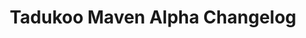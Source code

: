 ---
title: Tadukoo Maven Alpha Changelog
project: TadukooMaven
version_range: Alpha
blurb: Tadukoo Maven's Alpha changelog
changelog:
- version: Alpha v.0.4.2
  blurb: Tadukoo Maven Plugin POM, and Changed Settings
  released: August 31, 2023 7:20 PM
  github: https://github.com/Tadukooverse/TadukooMaven/releases/tag/0.4.2-Alpha
  details: | 
    * TadukooMavenPluginPOM created for Maven Plugins
    * Added Maven Compiler Release setting to TadukooMavenBasePOM - and this is now inherited
    * Updated JaCoCo to 0.8.10
    * Added Directory settings to TadukooMavenBasePOM, so you don't have to specify it for lower POMs
- version: Alpha v.0.4.1
  blurb: Fix for wrong Form GroupID
  released: March 25, 2023 6:25 PM
  github: https://github.com/Tadukooverse/TadukooMaven/releases/tag/0.4.1-Alpha
  details: | 
    * Fixes issue where TadukooMavenFormPOM had the wrong groupID (for the tadukoo.form.groupID property)
- version: Alpha v.0.4
  blurb: Tadukoo Maven JUnit, Form, EngineBase POMs and Test Jars
  released: March 25, 2023 5:45 PM
  github: https://github.com/Tadukooverse/TadukooMaven/releases/tag/0.4-Alpha
  details: |
    * Added TadukooMavenJUnitPOM and made it as the base of most of the other POMs
    * Added TadukooMavenFormPOM (since Tadukoo Form is now a separate project from Tadukoo View)
    * Added TadukooMavenEngineBasePOM as a base pom for Tadukoo Engine
    * Added maven-jar-plugin to TadukooMavenBasePOM to build test jars for projects by default in order to make it easier to reuse testing utils for specific projects 
    (this avoided duplicating code for Tadukoo Form between a JUnit jar and all the other modules)
- version: Alpha v.0.3.1
  blurb: Updated to Java 17, Updated Dependencies, and Tadukoo Maven Program pom
  released: November 19, 2021 9:42 PM
  github: https://github.com/Tadukooverse/TadukooMaven/releases/tag/0.3.1-Alpha
  details: | 
    * Updated to Java 17, updated various dependencies
    * Added Tadukoo Maven Program POM
- version: Alpha v.0.3
  blurb: Added Tadukoo JUnit Dependencies
  released: July 5, 2021 6:04 PM
  github: https://github.com/Tadukooverse/TadukooMaven/releases/tag/0.3-Alpha
  details: | 
    * Now includes Tadukoo JUnit dependencies
- version: Alpha v.0.2
  blurb: Tadukoo Maven Parsing, Web Service, and View poms
  released: May 29, 2021 7:47 PM
  github: https://github.com/Tadukooverse/TadukooMaven/releases/tag/0.2-Alpha
  details: | 
    Tadukoo Maven contains the following modules:
    - TadukooMavenBasePOM - the base pom for all projects
      - TadukooMavenLibraryPOM - a pom for use in Tadukooverse libraries that use Tadukoo Util
      - TadukooMavenParsingPOM - a pom for use in Tadukooverse libraries that use Tadukoo Parsing
      - TadukooMavenWebServicePOM - a pom for use in Tadukooverse libraries that use Tadukoo Web Services
      - TadukooMavenViewPOM - a pom for use in Tadukooverse projects that use Tadukoo View
- version: Alpha v.0.1
  blurb: Tadukoo Maven Base POM and Library POM
  released: May 28, 2021 6:56 PM
  github: https://github.com/Tadukooverse/TadukooMaven/releases/tag/0.1-Alpha
  details: | 
    Tadukoo Maven is a collection of Maven poms and archetypes for use in Tadukooverse projects. It's released under the MIT license so it's very free for anyone to use for their projects. 
    For more information about Tadukoo Maven, check out its [project page](/projects/TadukooMaven.html).
    
    Tadukoo Maven contains the following modules:
    - TadukooMavenBasePOM - the base pom for all projects
      - TadukooMavenLibraryPOM - a pom for use in Tadukooverse libraries that use Tadukoo Util
---